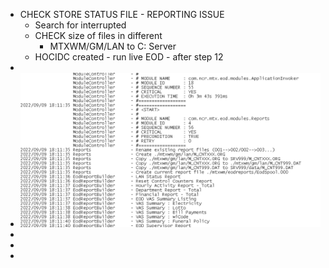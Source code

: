 - CHECK STORE STATUS FILE - REPORTING ISSUE
	- Search for interrupted
	- CHECK size of files in different
		- MTXWM/GM/LAN to C: Server
	- HOCIDC created - run live EOD - after step 12
-
- ![image.png](../assets/image_1662740147567_0.png)
-
-
-